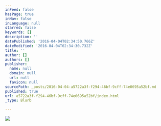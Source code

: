 ```yaml
---
inFeed: false
hasPage: true
inNav: false
inLanguage: null
starred: false
keywords: []
description: ''
datePublished: '2016-04-04T02:34:50.766Z'
dateModified: '2016-04-04T02:34:30.732Z'
title: ''
author: []
authors: []
publisher:
  name: null
  domain: null
  url: null
  favicon: null
sourcePath: _posts/2016-04-04-a5722a3f-f294-46bf-9cff-74e0695a52bf.md
published: true
url: a5722a3f-f294-46bf-9cff-74e0695a52bf/index.html
_type: Blurb

---
```

![](https://the-grid-user-content.s3-us-west-2.amazonaws.com/089871fb-a2eb-4322-a9f2-760ffb9e2f6d.jpg)